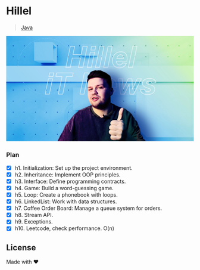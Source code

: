 # Hillel

> [Java](https://docs.oracle.com/en/java/)


![Image alt](https://github.com/MaksymRobota/Hillel/blob/main/assets/intro.webp)

### Plan

- [x] h1. Initialization: Set up the project environment.
- [x] h2. Inheritance: Implement OOP principles.
- [x] h3. Interface: Define programming contracts.
- [x] h4. Game: Build a word-guessing game.
- [x] h5. Loop: Create a phonebook with loops.
- [x] h6. LinkedList: Work with data structures.
- [x] h7. Coffee Order Board: Manage a queue system for orders.
- [x] h8. Stream API.
- [x] h9. Exceptions.
- [x] h10. Leetcode, check performance. O(n)

## License

Made with ❤️